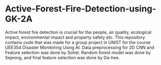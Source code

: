 # Active-Forest-Fire-Detection-using-GK-2A
Active forest fire detection is crucial for the people, air quality, ecological impact, environmental impact and property safety etc. This repository contains code that was made for a group project in UNIST for the course UEE354 Disaster Monitoring Using AI.
Data preprocessing for 2D CNN and Feature selection was done by Sohel. Random forest model was done by Sejeong, and final feature selection was done by Da-hee.

